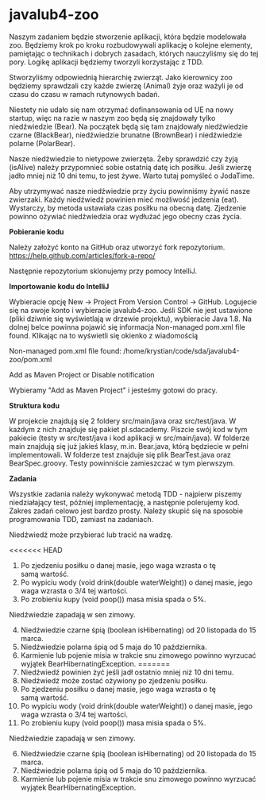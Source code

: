 # javalub4-zoo

Naszym zadaniem będzie stworzenie aplikacji, która będzie modelowała zoo. Będziemy krok po kroku rozbudowywali aplikację o kolejne elementy, pamiętając o technikach i dobrych zasadach, których nauczyliśmy się do tej pory. Logikę aplikacji będziemy tworzyli korzystając z TDD.

Stworzyliśmy odpowiednią hierarchię zwierząt. Jako kierownicy zoo będziemy sprawdzali czy każde zwierzę (Animal) żyje oraz ważyli je od czasu do czasu w ramach rutynowych badań.

Niestety nie udało się nam otrzymać dofinansowania od UE na nowy startup, więc na razie w naszym zoo będą się znajdowały tylko niedźwiedzie (Bear). Na początek będą się tam znajdowały niedźwiedzie czarne (BlackBear), niedźwiedzie brunatne (BrownBear) i niedźwiedzie polarne (PolarBear).

Nasze niedźwiedzie to nietypowe zwierzęta. Żeby sprawdzić czy żyją (isAlive) należy przypomnieć sobie ostatnią datę ich posiłku. Jeśli zwierzę jadło mniej niż 10 dni temu, to jest żywe. Warto tutaj pomyśleć o JodaTime.

Aby utrzymywać nasze niedźwiedzie przy życiu powinniśmy żywić nasze zwierzaki. Każdy niedźwiedź powinien mieć możliwość jedzenia (eat). Wystarczy, by metoda ustawiała czas posiłku na obecną datę. Zjedzenie powinno ożywiać niedźwiedzia oraz wydłużać jego obecny czas życia.

**Pobieranie kodu**

Należy założyć konto na GitHub oraz utworzyć fork repozytorium. 
https://help.github.com/articles/fork-a-repo/ 

Następnie repozytorium sklonujemy przy pomocy IntelliJ.

**Importowanie kodu do IntelliJ**

Wybieracie opcję New -> Project From Version Control -> GitHub. Logujecie się na swoje konto i wybieracie javalub4-zoo. Jeśli SDK nie jest ustawione (pliki dziwnie się wyświetlają w drzewie projektu), wybieracie Java 1.8. 
Na dolnej belce powinna pojawić się informacja Non-managed pom.xml file found. Klikając na to wyświetli się okienko z wiadomością 

Non-managed pom.xml file found: /home/krystian/code/sda/javalub4-zoo/pom.xml 

Add as Maven Project or Disable notification

Wybieramy "Add as Maven Project" i jesteśmy gotowi do pracy.


**Struktura kodu**

W projekcie znajdują się 2 foldery src/main/java oraz src/test/java. W każdym z nich znajduje się pakiet pl.sdacademy. Piszcie swój kod w tym pakiecie (testy w src/test/java i kod aplikacji w src/main/java). W folderze main znajdują się już jakieś klasy, m.in. Bear.java, którą będziecie w pełni implementowali. W folderze test znajduje się plik BearTest.java oraz BearSpec.groovy. Testy powinniście zamieszczać w tym pierwszym.


**Zadania**

Wszystkie zadania należy wykonywać metodą TDD - najpierw piszemy niedziałający test, później implementację, a następnie polerujemy kod. Zakres zadań celowo jest bardzo prosty. Należy skupić się na sposobie programowania TDD, zamiast na zadaniach.

Niedźwiedź może przybierać lub tracić na wadzę.

<<<<<<< HEAD
1. Po zjedzeniu posiłku o danej masie, jego waga wzrasta o tę samą wartość. 
2. Po wypiciu wody (void drink(double waterWeight)) o danej masie, jego waga wzrasta o 3/4 tej wartości.
3. Po zrobieniu kupy (void poop()) masa misia spada o 5%.

Niedźwiedzie zapadają w sen zimowy. 

4. Niedźwiedzie czarne śpią (boolean isHibernating) od 20 listopada do 15 marca.
5. Niedźwiedzie polarna śpią od 5 maja do 10 października.
5. Karmienie lub pojenie misia w trakcie snu zimowego powinno wyrzucać wyjątek BearHibernatingException.
=======
1. Niedźwiedź powinien żyć jeśli jadł ostatnio mniej niż 10 dni temu.
2. Niedźwiedź może zostać ożywiony po zjedzeniu posiłku. 
3. Po zjedzeniu posiłku o danej masie, jego waga wzrasta o tę samą wartość. 
4. Po wypiciu wody (void drink(double waterWeight)) o danej masie, jego waga wzrasta o 3/4 tej wartości.
5. Po zrobieniu kupy (void poop()) masa misia spada o 5%.

Niedźwiedzie zapadają w sen zimowy. 

6. Niedźwiedzie czarne śpią (boolean isHibernating) od 20 listopada do 15 marca.
7. Niedźwiedzie polarna śpią od 5 maja do 10 października.
8. Karmienie lub pojenie misia w trakcie snu zimowego powinno wyrzucać wyjątek BearHibernatingException.

